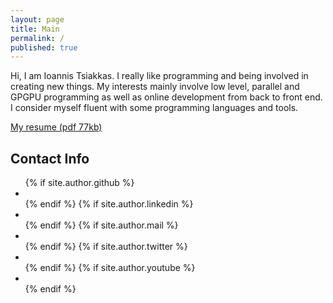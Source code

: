 ```yaml
---
layout: page
title: Main
permalink: /
published: true
---
```


<div class="page" markdown="1">

Hi, I am Ioannis Tsiakkas. I really like programming and being involved in creating new things. My interests mainly involve low level, parallel and GPGPU programming as well as online development from back to front end. I consider myself fluent with some programming languages and tools.

<a href="../assets/resume/Ioannis_Tsiakkas_CV.pdf" download>My resume (pdf 77kb) </a>

## Contact Info

  <div class="social2">
    <ul>
      {% if site.author.github %}
      <li>
          <a href="https://github.com/{{ site.author.github }}" target="_blank" class="smaller">
            <span class="icon-github"></span>
          </a>
      </li>
      {% endif %}
      {% if site.author.linkedin %}
      <li>
          <a href="https://www.linkedin.com/in/{{ site.author.linkedin }}" target="_blank" class="smaller">
            <span class="icon-language"></span>
          </a>
      </li>
      {% endif %}
      {% if site.author.mail %}
      <li>
          <a href="mailto:{{ site.author.mail }}" target="_blank">
            <span class="icon-mail_outline"></span>
          </a>
      </li>
      {% endif %}
      {% if site.author.twitter %}
      <li>
          <a href="https://twitter.com/{{ site.author.twitter }}" target="_blank" class="smaller">
            <span class="icon-twitter"></span>
          </a>
      </li>
      {% endif %}
      {% if site.author.youtube %}
      <li>
          <a href="https://youtube.com/{{ site.author.youtube }}" target="_blank" class="smaller">
            <span class="icon-youtube"></span>
          </a>
      </li>
      {% endif %}
    </ul>
  </div>
</div>

